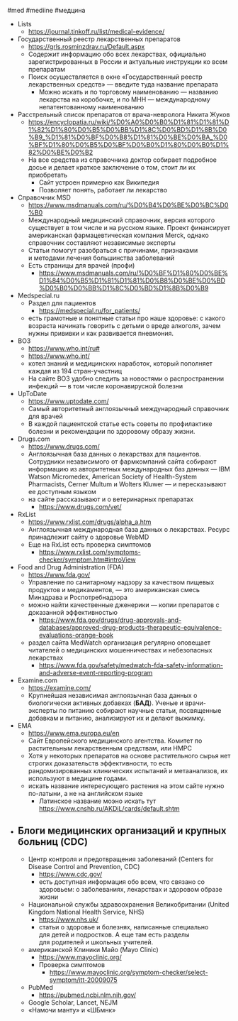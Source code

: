 #med #mediine #медцина

- Lists
	- https://journal.tinkoff.ru/list/medical-evidence/
- Государственный реестр лекарственных препаратов
	- https://grls.rosminzdrav.ru/Default.aspx
	- Содержит информацию обо всех лекарствах, официально зарегистрированных в России и актуальные инструкции ко всем препаратам
	- Поиск осуществляется в окне «Государственный реестр лекарственных средств» — введите туда название препарата
		- Можно искать и по торговому наименованию — названию лекарства на коробочке, и по МНН — международному непатентованному наименованию
- Расстрельный список препаратов  от врача-невролога Никита Жуков
	- https://encyclopatia.ru/wiki/%D0%A0%D0%B0%D1%81%D1%81%D1%82%D1%80%D0%B5%D0%BB%D1%8C%D0%BD%D1%8B%D0%B9_%D1%81%D0%BF%D0%B8%D1%81%D0%BE%D0%BA_%D0%BF%D1%80%D0%B5%D0%BF%D0%B0%D1%80%D0%B0%D1%82%D0%BE%D0%B2
	- На все средства из справочника доктор собирает подробное досье и делает краткое заключение о том, стоит ли их приобретать
		- Сайт устроен примерно как Википедия
		- Позволяет понять, работает ли лекарство
- Справочник MSD
	- https://www.msdmanuals.com/ru/%D0%B4%D0%BE%D0%BC%D0%B0
	- Международный медицинский справочник, версия которого существует в том числе и на русском языке. Проект финансирует американская фармацевтическая компания Merck, однако справочник составляют независимые эксперты
	- Статьи помогут разобраться с причинами, признаками и методами лечения большинства заболеваний
	- Есть страницы для врачей (профи)
		- https://www.msdmanuals.com/ru/%D0%BF%D1%80%D0%BE%D1%84%D0%B5%D1%81%D1%81%D0%B8%D0%BE%D0%BD%D0%B0%D0%BB%D1%8C%D0%BD%D1%8B%D0%B9
- Medspecial.ru
	- Раздел для пациентов
		- https://medspecial.ru/for_patients/
	- есть грамотные и понятные статьи про наше здоровье: с какого возраста начинать говорить с детьми о вреде алкоголя, зачем нужны прививки и как развивается пневмония.
- ВОЗ
	- https://www.who.int/ru#
	- https://www.who.int/
	- котел знаний и медицинских наработок, который пополняет каждая из 194 стран-участниц
	- На сайте ВОЗ удобно следить за новостями о распространении инфекций — в том числе коронавирусной болезни
- UpToDate
	- https://www.uptodate.com/
	- Самый авторитетный англоязычный международный справочник для врачей
	- В каждой пациентской статье есть советы по профилактике болезни и рекомендации по здоровому образу жизни.
- Drugs.com
	- https://www.drugs.com/
	-  Англоязычная база данных о лекарствах для пациентов. Сотрудники независимого от фармкомпаний сайта собирают информацию из авторитетных международных баз данных — IBM Watson Micromedex, American Society of Health-System Pharmacists, Cerner Multum и Wolters Kluwer — и пересказывают ее доступным языком
	- на сайте рассказывают и о ветеринарных препаратах
		- https://www.drugs.com/vet/
- RxList
	- https://www.rxlist.com/drugs/alpha_a.htm
	- Англоязычная международная база данных о лекарствах. Ресурс принадлежит сайту о здоровье WebMD
	- Еще на RxList есть проверка симптомов
		- https://www.rxlist.com/symptoms-checker/symptom.htm#introView
- Food and Drug Administration (FDA)
	- https://www.fda.gov/
	- Управление по санитарному надзору за качеством пищевых продуктов и медикаментов, — это американская смесь Минздрава и Роспотребнадзора
	- можно найти качественные дженерики — копии препаратов с доказанной эффективностью
		- https://www.fda.gov/drugs/drug-approvals-and-databases/approved-drug-products-therapeutic-equivalence-evaluations-orange-book
	- раздел сайта MedWatch организация регулярно оповещает читателей о медицинских мошенничествах и небезопасных лекарствах
		- https://www.fda.gov/safety/medwatch-fda-safety-information-and-adverse-event-reporting-program
- Ехаmine.com
	- https://examine.com/
	- Крупнейшая независимая англоязычная база данных о биологически активных добавках (**БАД**). Ученые и врачи-эксперты по питанию собирают научные статьи, посвященные добавкам и питанию, анализируют их и делают выжимку.
- ЕМА
	- https://www.ema.europa.eu/en
	- Сайт Европейского медицинского агентства. Комитет по растительным лекарственным средствам, или HMPC
	- Хотя у некоторых препаратов на основе растительного сырья нет строгих доказательств эффективности, то есть рандомизированных клинических испытаний и метаанализов, их используют в медицине годами.
	- искать название интересующего растения на этом сайте нужно по-латыни, а не на английском языке 
		- Латинское название моэно искать тут https://www.cnshb.ru/AKDiL/cards/default.shtm
- ## Блоги медицинских организаций и крупных больниц (CDC)
	- Центр контроля и предотвращения заболеваний (Centers for Disease Control and Prevention, CDC)
		- https://www.cdc.gov/
		- есть доступная информация обо всем, что связано со здоровьем: о заболеваниях, лекарствах и здоровом образе жизни
	- Национальной службы здравоохранения Великобритании (United Kingdom National Health Service, NHS)
		- https://www.nhs.uk/
		- статьи о здоровье и болезнях, написанные специально для детей и подростков. А еще там есть разделы для родителей и школьных учителей.
	- американской Клиники Майо (Mayo Clinic)
		- https://www.mayoclinic.org/
		- Проверка симптомов
			- https://www.mayoclinic.org/symptom-checker/select-symptom/itt-20009075
	- PubMed
		- https://pubmed.ncbi.nlm.nih.gov/
	- Google Scholar, Lancet, NEJM
	- «Намочи манту» и «ШБмнк»